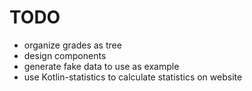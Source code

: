 # TODO
* organize grades as tree
* design components
* generate fake data to use as example
* use Kotlin-statistics to calculate statistics on website
